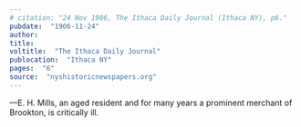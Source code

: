 ```yaml
---
# citation: "24 Nov 1906, The Ithaca Daily Journal (Ithaca NY), p6."
pubdate:  "1906-11-24"
author: 
title: 
voltitle:  "The Ithaca Daily Journal"
publocation:  "Ithaca NY"
pages:  "6"
source:  "nyshistoricnewspapers.org"
--- 
```


—E. H. Mills, an aged resident and for many years a prominent merchant of Brookton, is critically ill. 


